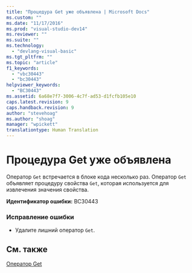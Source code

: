 ```yaml
---
title: "Процедура Get уже объявлена | Microsoft Docs"
ms.custom: ""
ms.date: "11/17/2016"
ms.prod: "visual-studio-dev14"
ms.reviewer: ""
ms.suite: ""
ms.technology: 
  - "devlang-visual-basic"
ms.tgt_pltfrm: ""
ms.topic: "article"
f1_keywords: 
  - "vbc30443"
  - "bc30443"
helpviewer_keywords: 
  - "BC30443"
ms.assetid: 6a68e7f7-3006-4c7f-ad53-d1fcfb105e10
caps.latest.revision: 9
caps.handback.revision: 9
author: "stevehoag"
ms.author: "shoag"
manager: "wpickett"
translationtype: Human Translation
---
```

# Процедура Get уже объявлена
Оператор `Get` встречается в блоке кода несколько раз. Оператор `Get` объявляет процедуру свойства `Get`, которая используется для извлечения значения свойства.  
  
 **Идентификатор ошибки:** BC30443  
  
### Исправление ошибки  
  
-   Удалите лишний оператор `Get`.  
  
## См. также  
 [Оператор Get](../../visual-basic/language-reference/statements/get-statement.md)